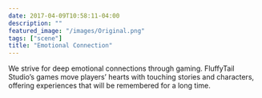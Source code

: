 ```yaml
---
date: 2017-04-09T10:58:11-04:00
description: ""
featured_image: "/images/Original.png"
tags: ["scene"]
title: "Emotional Connection"
---
```


We strive for deep emotional connections through gaming. FluffyTail Studio’s games move players’ hearts with touching stories and characters, offering experiences that will be remembered for a long time.
